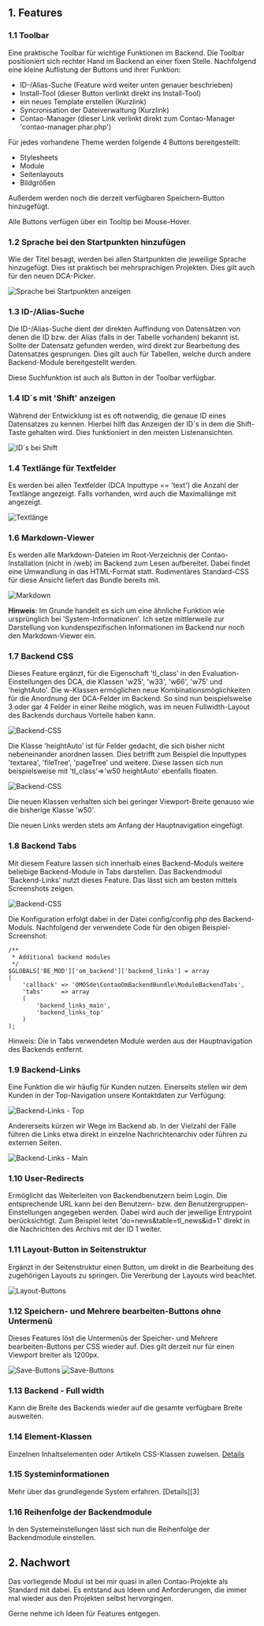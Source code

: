 
## 1. Features

### 1.1 Toolbar

Eine praktische Toolbar für wichtige Funktionen im Backend. Die Toolbar positioniert sich rechter Hand im Backend an 
einer fixen Stelle. Nachfolgend eine kleine Auflistung der Buttons und ihrer Funktion:

- ID-/Alias-Suche (Feature wird weiter unten genauer beschrieben)
- Install-Tool (dieser Button verlinkt direkt ins Install-Tool)
- ein neues Template erstellen (Kurzlink)
- Syncronisation der Dateiverwaltung (Kurzlink)
- Contao-Manager (dieser Link verlinkt direkt zum Contao-Manager 'contao-manager.phar.php')

Für jedes vorhandene Theme werden folgende 4 Buttons bereitgestellt:

- Stylesheets
- Module
- Seitenlayouts
- Bildgrößen

Außerdem werden noch die derzeit verfügbaren Speichern-Button hinzugefügt.

Alle Buttons verfügen über ein Tooltip bei Mouse-Hover.

### 1.2 Sprache bei den Startpunkten hinzufügen

Wie der Titel besagt, werden bei allen Startpunkten die jeweilige Sprache hinzugefügt. Dies ist praktisch bei 
mehrsprachigen Projekten. Dies gilt auch für den neuen DCA-Picker.

![Sprache bei Startpunkten anzeigen](handbook/images/feature_language_at_rootpages.png)

### 1.3 ID-/Alias-Suche

Die ID-/Alias-Suche dient der direkten Auffindung von Datensätzen von denen die ID bzw. der Alias (falls in der 
Tabelle vorhanden) bekannt ist. Sollte der Datensatz gefunden werden, wird direkt zur Bearbeitung des Datensatzes 
gesprungen. Dies gilt auch für Tabellen, welche durch andere Backend-Module bereitgestellt werden.
 
Diese Suchfunktion ist auch als Button in der Toolbar verfügbar.
 
### 1.4 ID´s mit 'Shift' anzeigen

Während der Entwicklung ist es oft notwendig, die genaue ID eines Datensatzes zu kennen. Hierbei hilft das Anzeigen der ID´s in dem die Shift-Taste gehalten wird. Dies funktioniert in den meisten Listenansichten.

![ID´s bei Shift](handbook/images/feature_ids_on_shift.png)

### 1.4 Textlänge für Textfelder

Es werden bei allen Textfelder (DCA Inputtype == 'text') die Anzahl der Textlänge angezeigt. Falls vorhanden, wird auch die Maximallänge mit angezeigt.

![Textlänge](handbook/images/feature_textlength.png)

### 1.6 Markdown-Viewer

Es werden alle Markdown-Dateien im Root-Verzeichnis der Contao-Installation (nicht in /web) im Backend zum Lesen aufbereitet. Dabei 
findet eine Umwandlung in das HTML-Format statt. Rudimentäres Standard-CSS für diese Ansicht liefert das Bundle bereits mit.

![Markdown](handbook/images/feature_markdown_files.png)

__Hinweis__: Im Grunde handelt es sich um eine ähnliche Funktion wie ursprünglich bei 'System-Informationen'. Ich setze mittlerweile zur Darstellung von kundenspezifischen Informationen im Backend nur noch den Markdown-Viewer ein.

### 1.7 Backend CSS

Dieses Feature ergänzt, für die Eigenschaft 'tl_class' in den Evaluation-Einstellungen des DCA, die Klassen 'w25', 
'w33', 'w66', 'w75' und 'heightAuto'. Die w-Klassen ermöglichen neue Kombinationsmöglichkeiten für die Anordnung der
 DCA-Felder im Backend. So sind nun beispielsweise 3 oder gar 4 Felder in einer Reihe möglich, was im neuen 
 Fullwidth-Layout des Backends durchaus Vorteile haben kann.

![Backend-CSS](handbook/images/feature_backend-css_w33.png)

Die Klasse 'heightAuto' ist für Felder gedacht, die sich bisher nicht nebeneinander anordnen lassen. Dies betrifft 
zum Beispiel die Inputtypes 'textarea', 'fileTree', 'pageTree' und weitere. Diese lassen sich nun beispielsweise mit 
'tl_class'=>'w50 heightAuto' ebenfalls floaten.

![Backend-CSS](handbook/images/feature_backend-css_height.png)

Die neuen Klassen verhalten sich bei geringer Viewport-Breite genauso wie die bisherige Klasse 'w50'.

Die neuen Links werden stets am Anfang der Hauptnavigation eingefügt.

### 1.8 Backend Tabs

Mit diesem Feature lassen sich innerhalb eines Backend-Moduls weitere beliebige Backend-Module in Tabs darstellen. 
Das Backendmodul 'Backend-Links' nutzt dieses Feature. Das lässt sich am besten mittels Screenshots zeigen.

![Backend-CSS](handbook/images/feature_backendlinks.png)

Die Konfiguration erfolgt dabei in der Datei config/config.php des Backend-Moduls. Nachfolgend der verwendete Code 
für den obigen Beispiel-Screenshot:

```
/**
 * Additional backend modules
 */
$GLOBALS['BE_MOD']['om_backend']['backend_links'] = array
(
    'callback' => 'OMOSde\ContaoOmBackendBundle\ModuleBackendTabs',
    'tabs'     => array
    (
        'backend_links_main',
        'backend_links_top'
    )
);
```

Hinweis: Die in Tabs verwendeten Module werden aus der Hauptnavigation des Backends entfernt.


### 1.9 Backend-Links

Eine Funktion die wir häufig für Kunden nutzen. Einerseits stellen wir dem Kunden in der Top-Navigation unsere Kontaktdaten zur Verfügung:
 
![Backend-Links - Top](handbook/images/feature_backendlinks_top.png)

Andererseits kürzen wir Wege im Backend ab. In der Vielzahl der Fälle führen die Links etwa direkt in einzelne Nachrichtenarchiv oder führen zu externen Seiten.

![Backend-Links - Main](handbook/images/feature_backendlinks_main.png)


### 1.10 User-Redirects

Ermöglicht das Weiterleiten von Backendbenutzern beim Login. Die entsprechende URL kann bei den Benutzern- bzw. den Benutzergruppen-Einstellungen angegeben werden. Dabei wird auch der jeweilige Entrypoint berücksichtigt. Zum Beispiel leitet 'do=news&table=tl_news&id=1' direkt in die Nachrichten des Archivs mit der ID 1 weiter.
 
 
### 1.11 Layout-Button in Seitenstruktur

Ergänzt in der Seitenstruktur einen Button, um direkt in die Bearbeitung des zugehörigen Layouts zu springen. Die Vererbung der Layouts wird beachtet.
 
![Layout-Buttons](handbook/images/feature_layout_button.png)

### 1.12 Speichern- und Mehrere bearbeiten-Buttons ohne Untermenü

Dieses Features löst die Untermenüs der Speicher- und Mehrere bearbeiten-Buttons per CSS wieder auf. Dies gilt derzeit nur für einen Viewport breiter als 1200px.

![Save-Buttons](handbook/images/feature_save_buttons_1.png)
![Save-Buttons](handbook/images/feature_save_buttons_2.png)

### 1.13 Backend - Full width

Kann die Breite des Backends wieder auf die gesamte verfügbare Breite ausweiten.

### 1.14 Element-Klassen

Einzelnen Inhaltselementen oder Artikeln CSS-Klassen zuweisen. [Details][2]

### 1.15 Systeminformationen

Mehr über das grundlegende System erfahren. [Details][3]

### 1.16 Reihenfolge der Backendmodule

In den Systemeinstellungen lässt sich nun die Reihenfolge der Backendmodule einstellen.

## 2. Nachwort

Das vorliegende Modul ist bei mir quasi in allen Contao-Projekte als Standard mit dabei. Es entstand aus Ideen und 
Anforderungen, die immer mal wieder aus den Projekten selbst hervorgingen.

Gerne nehme ich Ideen für Features entgegen.

[2]: handbook/features/element_classes.md
[2]: handbook/features/system_information.md